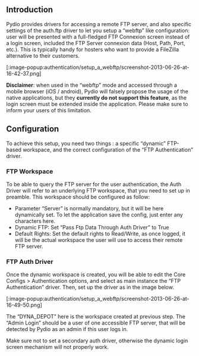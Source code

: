 ## Introduction
Pydio provides drivers for accessing a remote FTP server, and also specific settings of the auth.ftp driver to let you setup a “webftp” like configuration: user will be presented with a full-fledged FTP Connexion screen instead of a login screen, included the FTP Server connexion data (Host, Path, Port, etc.). This is typically handy for hosters who want to provide a FileZilla alternative to their customers.

[:image-popup:authentication/setup_a_webftp/screenshot-2013-06-26-at-16-42-37.png]

**Disclaimer**: when used in the “webftp” mode and accessed through a mobile browser (iOS / android), Pydio will falsely propose the usage of the native applications, but they **currently do not support this feature**, as the login screen must be extended inside the application. Please make sure to inform your users of this limitation.

## Configuration
To achieve this setup, you need two things : a specific “dynamic” FTP-based workspace, and the correct configuration of the “FTP Authentication” driver.

### FTP Workspace
To be able to query the FTP server for the user authentication, the Auth Driver will refer to an underlying FTP workspace, that you need to set up in preamble. This workspace should be configured as follow:

+ Parameter “Server” is normally mandatory, but it will be here dynamically set. To let the application save the config, just enter any characters here.
+ Dynamic FTP: Set “Pass Ftp Data Through Auth Driver” to True
+ Default Rights: Set the default rights to Read/Write, as once logged, it will be the actual workspace the user will use to access their remote FTP server.

### FTP Auth Driver
Once the dynamic workspace is created, you will be able to edit the Core Configs > Authentication options, and select as main instance  the “FTP Authentication” driver. Then, set up the driver as in the image below.

[:image-popup:authentication/setup_a_webftp/screenshot-2013-06-26-at-16-49-50.png]

The “DYNA_DEPOT” here is the workspace created at previous step. The “Admin Login” should be a user of one accessible FTP server, that will be detected by Pydio as an admin if this user logs in.

Make sure not to set a secondary auth driver, otherwise the dynamic login screen mechanism will not properly work.